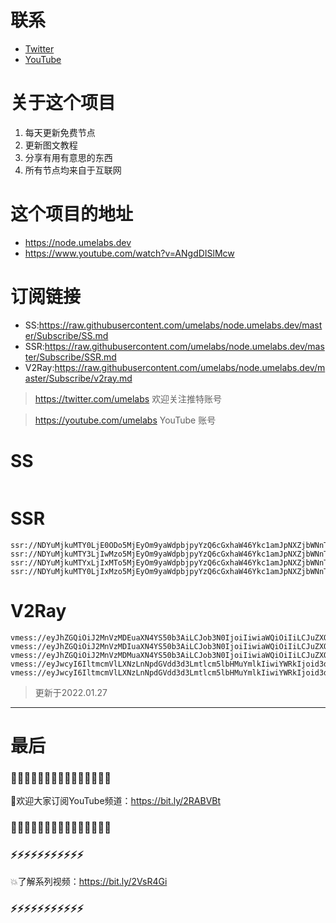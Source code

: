# 联系
* [Twitter](https://twitter.com/UmeLabs)
* [YouTube](https://www.youtube.com/UmeLabs?sub_confirmation=1)


# 关于这个项目
1. 每天更新免费节点
2. 更新图文教程
3. 分享有用有意思的东西
4. 所有节点均来自于互联网

# 这个项目的地址

* https://node.umelabs.dev
* https://www.youtube.com/watch?v=ANgdDISlMcw

# 订阅链接

* SS:https://raw.githubusercontent.com/umelabs/node.umelabs.dev/master/Subscribe/SS.md
* SSR:https://raw.githubusercontent.com/umelabs/node.umelabs.dev/master/Subscribe/SSR.md
* V2Ray:https://raw.githubusercontent.com/umelabs/node.umelabs.dev/master/Subscribe/v2ray.md

> https://twitter.com/umelabs 欢迎关注推特账号

> https://youtube.com/umelabs YouTube 账号


# SS

```http

```

# SSR

```http
ssr://NDYuMjkuMTY0LjE0ODo5MjEyOm9yaWdpbjpyYzQ6cGxhaW46Ykc1amJpNXZjbWNnTjJjLz9vYmZzcGFyYW09JnJlbWFya3M9NUwtRTU3Mlg1cGF2VlEmZ3JvdXA9VEc1amJpNXZjbWM
ssr://NDYuMjkuMTY3LjIwMzo5MjEyOm9yaWdpbjpyYzQ6cGxhaW46Ykc1amJpNXZjbWNnTjJjLz9vYmZzcGFyYW09JnJlbWFya3M9NUwtRTU3Mlg1cGF2VmcmZ3JvdXA9VEc1amJpNXZjbWM
ssr://NDYuMjkuMTYxLjIxMTo5MjEyOm9yaWdpbjpyYzQ6cGxhaW46Ykc1amJpNXZjbWNnTjJjLz9vYmZzcGFyYW09JnJlbWFya3M9NUwtRTU3Mlg1cGF2VncmZ3JvdXA9VEc1amJpNXZjbWM
ssr://NDYuMjkuMTY0LjIxMzo5MjEyOm9yaWdpbjpyYzQ6cGxhaW46Ykc1amJpNXZjbWNnTjJjLz9vYmZzcGFyYW09JnJlbWFya3M9NUwtRTU3Mlg1cGF2V0EmZ3JvdXA9VEc1amJpNXZjbWM
```

# V2Ray

```http
vmess://eyJhZGQiOiJ2MnVzMDEuaXN4YS50b3AiLCJob3N0IjoiIiwiaWQiOiIiLCJuZXQiOiJ3cyIsInBhdGgiOiJcL3JheSIsInBvcnQiOiI0NDMiLCJwcyI6ImlzeC55dC0wMSIsInRscyI6InRscyIsInYiOjIsImFpZCI6MCwidHlwZSI6Im5vbmUifQo=
vmess://eyJhZGQiOiJ2MnVzMDIuaXN4YS50b3AiLCJob3N0IjoiIiwiaWQiOiIiLCJuZXQiOiJ3cyIsInBhdGgiOiJcL3JheSIsInBvcnQiOiI0NDMiLCJwcyI6ImlzeC55dC0wMiIsInRscyI6InRscyIsInYiOjIsImFpZCI6MCwidHlwZSI6Im5vbmUifQo=
vmess://eyJhZGQiOiJ2MnVzMDMuaXN4YS50b3AiLCJob3N0IjoiIiwiaWQiOiIiLCJuZXQiOiJ3cyIsInBhdGgiOiJcL3JheSIsInBvcnQiOiI0NDMiLCJwcyI6ImlzeC55dC0wMyIsInRscyI6InRscyIsInYiOjIsImFpZCI6MCwidHlwZSI6Im5vbmUifQo=
vmess://eyJwcyI6IltmcmVlLXNzLnNpdGVdd3d3Lmtlcm5lbHMuYmlkIiwiYWRkIjoid3d3Lmtlcm5lbHMuYmlkIiwicG9ydCI6IjQ0MyIsImlkIjoiODM4NTViOTYtYjdmZS01ZDI0LTk5YmQtNzZiODQ0NjMxOTg0IiwiYWlkIjoiMCIsIm5ldCI6IndzIiwidHlwZSI6Im5vbmUiLCJob3N0IjoiL3dzIiwidGxzIjoidGxzIn0=
vmess://eyJwcyI6IltmcmVlLXNzLnNpdGVdd3d3Lmtlcm5lbHMuYmlkIiwiYWRkIjoid3d3Lmtlcm5lbHMuYmlkIiwicG9ydCI6IjgwIiwiaWQiOiI4MjBkZmMxNC1jMzA0LWZmODEtMzFkZS0yYWNlYmMxMzBkOWEiLCJhaWQiOiIwIiwibmV0Ijoid3MiLCJ0eXBlIjoibm9uZSIsImhvc3QiOiIvd3MiLCJ0bHMiOiJub25lIn0=
```



> 更新于2022.01.27

---

# 最后
### 🌸🌸🌸🌸🌸🌸🌸🌸🌸🌸🌸🌸🌸🌸🌸

👏欢迎大家订阅YouTube频道：https://bit.ly/2RABVBt

### 🌸🌸🌸🌸🌸🌸🌸🌸🌸🌸🌸🌸🌸🌸🌸



### ⚡️⚡️⚡️⚡️⚡️⚡️⚡️⚡️⚡️⚡️⚡️

💥了解系列视频：https://bit.ly/2VsR4Gi

### ⚡️⚡️⚡️⚡️⚡️⚡️⚡️⚡️⚡️⚡️⚡️